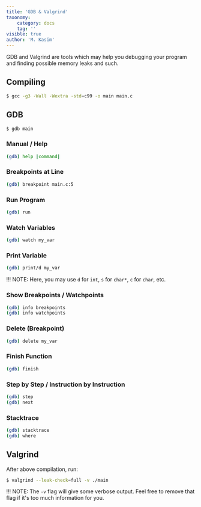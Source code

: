 ```yaml
---
title: 'GDB & Valgrind'
taxonomy:
    category: docs
    tag: ''
visible: true
author: 'M. Kasim'
---
```


GDB and Valgrind are tools which may help you debugging your program and finding possible memory leaks and such. 


## Compiling

```sh
$ gcc -g3 -Wall -Wextra -std=c99 -o main main.c
```


## GDB

```sh
$ gdb main
```

### Manual / Help

```sh
(gdb) help |command|
```

### Breakpoints at Line

```sh
(gdb) breakpoint main.c:5
```

### Run Program


```sh
(gdb) run
```

### Watch Variables

```sh
(gdb) watch my_var
```

### Print Variable

```sh
(gdb) print/d my_var
```
!!! NOTE: Here, you may use `d` for `int`, `s` for `char*`, `c` for `char`, etc.


### Show Breakpoints / Watchpoints

```sh
(gdb) info breakpoints
(gdb) info watchpoints
```

### Delete (Breakpoint)

```sh
(gdb) delete my_var
```

### Finish Function

```sh
(gdb) finish
```

### Step by Step / Instruction by Instruction

```sh
(gdb) step
(gdb) next
```

### Stacktrace

```sh
(gdb) stacktrace
(gdb) where
```

## Valgrind

After above compilation, run:
```sh
$ valgrind --leak-check=full -v ./main
```
!!! NOTE: The `-v` flag will give some verbose output. Feel free to remove that flag if it's too much information for you.

